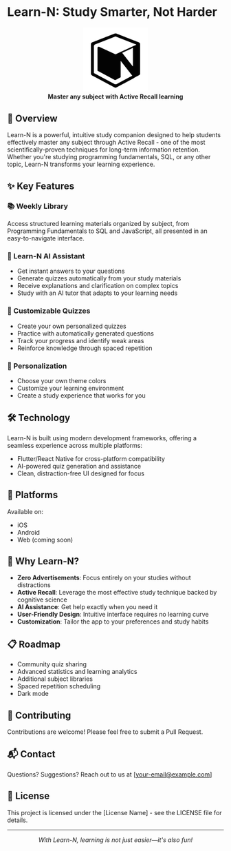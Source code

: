 # Learn-N: Study Smarter, Not Harder

<div align="center">
  <img src="assets/logo_icon.png" alt="Learn-N Logo" width="150"/>
  <br>
  <b>Master any subject with Active Recall learning</b>
</div>

## 🚀 Overview

Learn-N is a powerful, intuitive study companion designed to help students effectively master any subject through Active Recall - one of the most scientifically-proven techniques for long-term information retention. Whether you're studying programming fundamentals, SQL, or any other topic, Learn-N transforms your learning experience.



## ✨ Key Features

### 📚 Weekly Library
Access structured learning materials organized by subject, from Programming Fundamentals to SQL and JavaScript, all presented in an easy-to-navigate interface.

### 🤖 Learn-N AI Assistant
- Get instant answers to your questions
- Generate quizzes automatically from your study materials
- Receive explanations and clarification on complex topics
- Study with an AI tutor that adapts to your learning needs

### 📝 Customizable Quizzes
- Create your own personalized quizzes
- Practice with automatically generated questions
- Track your progress and identify weak areas
- Reinforce knowledge through spaced repetition

### 🎨 Personalization
- Choose your own theme colors
- Customize your learning environment
- Create a study experience that works for you

## 🛠️ Technology

Learn-N is built using modern development frameworks, offering a seamless experience across multiple platforms:
- Flutter/React Native for cross-platform compatibility
- AI-powered quiz generation and assistance
- Clean, distraction-free UI designed for focus

## 📱 Platforms

Available on:
- iOS
- Android
- Web (coming soon)

## 💯 Why Learn-N?

- **Zero Advertisements**: Focus entirely on your studies without distractions
- **Active Recall**: Leverage the most effective study technique backed by cognitive science
- **AI Assistance**: Get help exactly when you need it
- **User-Friendly Design**: Intuitive interface requires no learning curve
- **Customization**: Tailor the app to your preferences and study habits

## 📋 Roadmap

- Community quiz sharing
- Advanced statistics and learning analytics
- Additional subject libraries
- Spaced repetition scheduling
- Dark mode

## 🤝 Contributing

Contributions are welcome! Please feel free to submit a Pull Request.

## 📬 Contact

Questions? Suggestions? Reach out to us at [your-email@example.com]

## 📄 License

This project is licensed under the [License Name] - see the LICENSE file for details.

---

<div align="center">
  <i>With Learn-N, learning is not just easier—it's also fun!</i>
</div>
